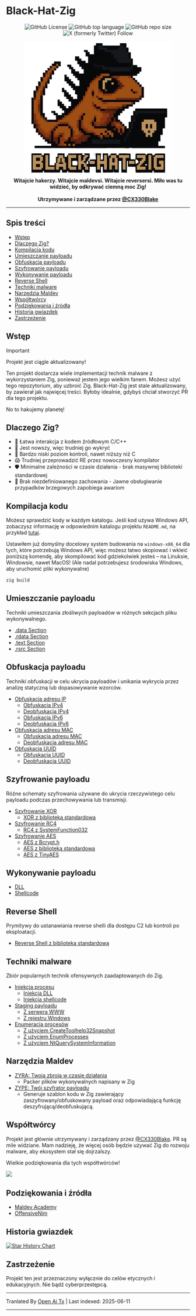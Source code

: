 # Black-Hat-Zig

<p align="center">
  <img alt="GitHub License" src="https://img.shields.io/github/license/CX330Blake/black-hat-zig">
  <img alt="GitHub top language" src="https://img.shields.io/github/languages/top/cx330blake/black-hat-zig">
  <img alt="GitHub repo size" src="https://img.shields.io/github/repo-size/cx330blake/black-hat-zig">
  <img alt="X (formerly Twitter) Follow" src="https://img.shields.io/twitter/follow/CX330Blake">
</p>

<p height="350px" align="center">
  <img src="https://raw.githubusercontent.com/CX330Blake/Black-Hat-Zig/main/Black-Hat-Zig.png">
  <br/>
  <b>Witajcie hakerzy. Witajcie maldevsi. Witajcie reversersi. Miło was tu widzieć, by odkrywać ciemną moc Zig!</b><br/><br/>
  <b>Utrzymywane i zarządzane przez <a href="https://github.com/cx330blake">@CX330Blake</a></b>
</p>

---

## Spis treści

- [Wstęp](#intro)
- [Dlaczego Zig?](#why-zig)
- [Kompilacja kodu](#compiling-the-codes)
- [Umieszczanie payloadu](#payload-placement)
- [Obfuskacja payloadu](#payload-obfuscation)
- [Szyfrowanie payloadu](#payload-encryption)
- [Wykonywanie payloadu](#payload-execution)
- [Reverse Shell](#reverse-shell)
- [Techniki malware](#malware-techniques)
- [Narzędzia Maldev](#maldev-tools)
- [Współtwórcy](#contributors)
- [Podziękowania i źródła](#credits--references)
- [Historia gwiazdek](#star-history)
- [Zastrzeżenie](#disclaimer)

## Wstęp

> [!IMPORTANT]
> Projekt jest ciągle aktualizowany!

Ten projekt dostarcza wiele implementacji technik malware z wykorzystaniem Zig, ponieważ jestem jego wielkim fanem. Możesz użyć tego repozytorium, aby uzbroić Zig. Black-Hat-Zig jest stale aktualizowany, by zawierał jak najwięcej treści. Byłoby idealnie, gdybyś chciał stworzyć PR dla tego projektu.

No to hakujemy planetę!

## Dlaczego Zig?

- 🤝 Łatwa interakcja z kodem źródłowym C/C++
- 🔎 Jest nowszy, więc trudniej go wykryć
- 💪 Bardzo niski poziom kontroli, nawet niższy niż C
- 😱 Trudniej przeprowadzić RE przez nowoczesny kompilator
- 🛡️ Minimalne zależności w czasie działania - brak masywnej biblioteki standardowej
- 🎯 Brak niezdefiniowanego zachowania - Jawne obsługiwanie przypadków brzegowych zapobiega awariom

## Kompilacja kodu

Możesz sprawdzić kody w każdym katalogu. Jeśli kod używa Windows API, zobaczysz informację w odpowiednim katalogu projektu `README.md`, na przykład [tutaj](https://raw.githubusercontent.com/CX330Blake/Black-Hat-Zig/main/Payload-Encryption/AES/bcrypt_aes/).

Ustawiłem już domyślny docelowy system budowania na `windows-x86_64` dla tych, które potrzebują Windows API, więc możesz łatwo skopiować i wkleić poniższą komendę, aby skompilować kod gdziekolwiek jesteś – na Linuksie, Windowsie, nawet MacOS! (Ale nadal potrzebujesz środowiska Windows, aby uruchomić pliki wykonywalne)

```bash
zig build
```

## Umieszczanie payloadu

Techniki umieszczania złośliwych payloadów w różnych sekcjach pliku wykonywalnego.

- [.data Section](https://raw.githubusercontent.com/CX330Blake/Black-Hat-Zig/main/Payload-Placement/dot_data_section/)
- [.rdata Section](https://raw.githubusercontent.com/CX330Blake/Black-Hat-Zig/main/Payload-Placement/dot_rdata_section/)
- [.text Section](https://raw.githubusercontent.com/CX330Blake/Black-Hat-Zig/main/Payload-Placement/dot_text_section/)
- [.rsrc Section](https://raw.githubusercontent.com/CX330Blake/Black-Hat-Zig/main/Payload-Placement/dot_rsrc_section/)

## Obfuskacja payloadu

Techniki obfuskacji w celu ukrycia payloadów i unikania wykrycia przez analizę statyczną lub dopasowywanie wzorców.

- [Obfuskacja adresu IP](https://raw.githubusercontent.com/CX330Blake/Black-Hat-Zig/main/Payload-Obfuscation/IP-Address-Obfuscation/)
  - [Obfuskacja IPv4](https://raw.githubusercontent.com/CX330Blake/Black-Hat-Zig/main/Payload-Obfuscation/IP-Address-Obfuscation/ipv4_obfuscation/)
  - [Deobfuskacja IPv4](https://raw.githubusercontent.com/CX330Blake/Black-Hat-Zig/main/Payload-Obfuscation/IP-Address-Obfuscation/ipv4_deobfuscation/)
  - [Obfuskacja IPv6](https://raw.githubusercontent.com/CX330Blake/Black-Hat-Zig/main/Payload-Obfuscation/IP-Address-Obfuscation/ipv6_obfuscation/)
  - [Deobfuskacja IPv6](https://raw.githubusercontent.com/CX330Blake/Black-Hat-Zig/main/Payload-Obfuscation/IP-Address-Obfuscation/ipv6_deobfuscation/)
- [Obfuskacja adresu MAC](https://raw.githubusercontent.com/CX330Blake/Black-Hat-Zig/main/Payload-Obfuscation/MAC-Address-Obfuscation/)
  - [Obfuskacja adresu MAC](https://raw.githubusercontent.com/CX330Blake/Black-Hat-Zig/main/Payload-Obfuscation/MAC-Address-Obfuscation/MACFuscation/)
  - [Deobfuskacja adresu MAC](https://raw.githubusercontent.com/CX330Blake/Black-Hat-Zig/main/Payload-Obfuscation/MAC-Address-Obfuscation/MACDeobfuscation/)
- [Obfuskacja UUID](https://raw.githubusercontent.com/CX330Blake/Black-Hat-Zig/main/Payload-Obfuscation/UUID-Obfuscation/)
  - [Obfuskacja UUID](https://raw.githubusercontent.com/CX330Blake/Black-Hat-Zig/main/Payload-Obfuscation/UUID-Obfuscation/UUIDFuscation/)
  - [Deobfuskacja UUID](https://raw.githubusercontent.com/CX330Blake/Black-Hat-Zig/main/Payload-Obfuscation/UUID-Obfuscation/UUIDDeobfuscation/)

## Szyfrowanie payloadu

Różne schematy szyfrowania używane do ukrycia rzeczywistego celu payloadu podczas przechowywania lub transmisji.

- [Szyfrowanie XOR](https://raw.githubusercontent.com/CX330Blake/Black-Hat-Zig/main/Payload-Encryption/XOR/)
  - [XOR z biblioteką standardową](https://raw.githubusercontent.com/CX330Blake/Black-Hat-Zig/main/Payload-Encryption/XOR/std_lib_xor/)
- [Szyfrowanie RC4](https://raw.githubusercontent.com/CX330Blake/Black-Hat-Zig/main/Payload-Encryption/RC4/)
  - [RC4 z SystemFunction032](https://raw.githubusercontent.com/CX330Blake/Black-Hat-Zig/main/Payload-Encryption/RC4/system_function_032_rc4/)
- [Szyfrowanie AES](https://raw.githubusercontent.com/CX330Blake/Black-Hat-Zig/main/Payload-Encryption/AES/)
  - [AES z Bcrypt.h](https://raw.githubusercontent.com/CX330Blake/Black-Hat-Zig/main/Payload-Encryption/AES/bcrypt_aes/)
  - [AES z biblioteką standardową](https://raw.githubusercontent.com/CX330Blake/Black-Hat-Zig/main/Payload-Encryption/AES/std_aes/)
  - [AES z TinyAES](https://raw.githubusercontent.com/CX330Blake/Black-Hat-Zig/main/Payload-Encryption/AES/tiny_aes/)

## Wykonywanie payloadu

- [DLL](https://raw.githubusercontent.com/CX330Blake/Black-Hat-Zig/main/Payload-Execution/dll/)
- [Shellcode](https://raw.githubusercontent.com/CX330Blake/Black-Hat-Zig/main/Payload-Execution/shellcode/)

## Reverse Shell

Prymitywy do ustanawiania reverse shelli dla dostępu C2 lub kontroli po eksploatacji.

- [Reverse Shell z biblioteką standardową](https://raw.githubusercontent.com/CX330Blake/Black-Hat-Zig/main/Reverse-Shell/std_reverse_shell/)

## Techniki malware

Zbiór popularnych technik ofensywnych zaadaptowanych do Zig.

- [Iniekcja procesu](https://raw.githubusercontent.com/CX330Blake/Black-Hat-Zig/main/Malware-Techniques/Process-Injection/)
  - [Iniekcja DLL](https://raw.githubusercontent.com/CX330Blake/Black-Hat-Zig/main/Malware-Techniques/Process-Injection/dll_injection/)
  - [Iniekcja shellcode](https://raw.githubusercontent.com/CX330Blake/Black-Hat-Zig/main/Malware-Techniques/Process-Injection/shellcode_injection/)
- [Staging payloadu](https://raw.githubusercontent.com/CX330Blake/Black-Hat-Zig/main/Malware-Techniques/Payload-Staging/)
  - [Z serwera WWW](https://raw.githubusercontent.com/CX330Blake/Black-Hat-Zig/main/Malware-Techniques/Payload-Staging/web_server/)
  - [Z rejestru Windows](https://raw.githubusercontent.com/CX330Blake/Black-Hat-Zig/main/Malware-Techniques/Payload-Staging/windows_registry/)
- [Enumeracja procesów](https://raw.githubusercontent.com/CX330Blake/Black-Hat-Zig/main/Malware-Techniques/Process-Enumeration/)
  - [Z użyciem CreateToolhelp32Snapshot](https://raw.githubusercontent.com/CX330Blake/Black-Hat-Zig/main/Malware-Techniques/Process-Enumeration/create_tool_help_32_snapshot/)
  - [Z użyciem EnumProcesses](https://raw.githubusercontent.com/CX330Blake/Black-Hat-Zig/main/Malware-Techniques/Process-Enumeration/enum_processes/)
  - [Z użyciem NtQuerySystemInformation](https://raw.githubusercontent.com/CX330Blake/Black-Hat-Zig/main/Malware-Techniques/Process-Enumeration/nt_query_system_information/)

## Narzędzia Maldev

- [ZYRA: Twoja zbroja w czasie działania](https://github.com/cx330blake/zyra)
  - Packer plików wykonywalnych napisany w Zig
- [ZYPE: Twój szyfrator payloadu](https://github.com/cx330blake/zype)
  - Generuje szablon kodu w Zig zawierający zaszyfrowany/obfuskowany payload oraz odpowiadającą funkcję deszyfrującą/deobfuskującą.

## Współtwórcy

Projekt jest głównie utrzymywany i zarządzany przez [@CX330Blake](https://github.com/CX330Blake). PR są mile widziane. Mam nadzieję, że więcej osób będzie używać Zig do rozwoju malware, aby ekosystem stał się dojrzalszy.

Wielkie podziękowania dla tych współtwórców!

<a href="https://github.com/CX330Blake/black-hat-zig/graphs/contributors">
  <img src="https://contrib.rocks/image?repo=CX330Blake/black-hat-zig" />
</a>

## Podziękowania i źródła

- [Maldev Academy](https://maldevacademy.com/)
- [OffensiveNim](https://github.com/byt3bl33d3r/OffensiveNim)

## Historia gwiazdek

[![Star History Chart](https://api.star-history.com/svg?repos=CX330blake/black-hat-zig&type=Date)](https://www.star-history.com/#CX330blake/black-hat-zig&Date)

## Zastrzeżenie

Projekt ten jest przeznaczony wyłącznie do celów etycznych i edukacyjnych. Nie bądź cyberprzestępcą.


---


Tranlated By [Open Ai Tx](https://github.com/OpenAiTx/OpenAiTx) | Last indexed: 2025-06-11


---
